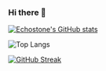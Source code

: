 ### Hi there 👋

[![Echostone's GitHub stats](https://github-readme-stats-kappa-blond.vercel.app/api?username=echostone1101)](https://github.com/anuraghazra/github-readme-stats)

![Top Langs](https://github-readme-stats-kappa-blond.vercel.app/api/top-langs/?username=echostone1101&layout=compact&hide=llvm)

[![GitHub Streak](https://streak-stats.demolab.com/?user=echostone1101)](https://git.io/streak-stats)

<!--
**EchoStone1101/EchoStone1101** is a ✨ _special_ ✨ repository because its `README.md` (this file) appears on your GitHub profile.

Here are some ideas to get you started:

- 🔭 I’m currently working on ...
- 🌱 I’m currently learning ...
- 👯 I’m looking to collaborate on ...
- 🤔 I’m looking for help with ...
- 💬 Ask me about ...
- 📫 How to reach me: ...
- 😄 Pronouns: ...
- ⚡ Fun fact: ...
-->
